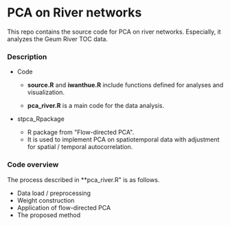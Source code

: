 # PCA on River networks

This repo contains the source code for PCA on river networks. Especially, it analyzes the Geum River TOC data. 


### Description

- Code
  - **source.R** and **iwanthue.R** include functions defined for analyses and visualization. 

  - **pca_river.R** is a main code for the data analysis.

- stpca_Rpackage
  - R package from "Flow-directed PCA". 
  - It is used to implement PCA on spatiotemporal data with adjustment for spatial / temporal autocorrelation. 


### Code overview
The process described in **pca_river.R" is as follows.

- Data load / preprocessing
- Weight construction
- Application of flow-directed PCA 
- The proposed method
